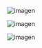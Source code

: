 ![imagen](https://github.com/user-attachments/assets/b0cd868f-0119-4e31-ac14-8bae40946254)

![imagen](https://github.com/user-attachments/assets/8c57d365-44d5-4a2a-86a6-1793f06c312a)

![imagen](https://github.com/user-attachments/assets/19b4e1e3-3dd5-4d53-a496-d9027e7ebfa5)
